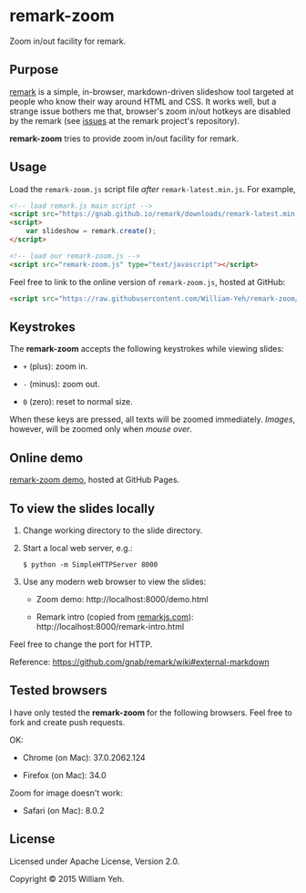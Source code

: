 remark-zoom
===

Zoom in/out facility for remark.


## Purpose

[remark](https://github.com/gnab/remark) is a simple, in-browser, markdown-driven slideshow tool targeted at people who know their way around HTML and CSS. It works well, but a strange issue bothers me that, browser's zoom in/out hotkeys are disabled by the remark (see [issues](https://github.com/gnab/remark/search?q=zoom&type=Issues&utf8=%E2%9C%93) at the remark project's repository).

**remark-zoom** tries to provide zoom in/out facility for remark.


## Usage

Load the `remark-zoom.js` script file *after* `remark-latest.min.js`.  For example,

```html
<!-- load remark.js main script -->
<script src="https://gnab.github.io/remark/downloads/remark-latest.min.js" type="text/javascript"></script>
<script>
    var slideshow = remark.create();
</script>

<!-- load our remark-zoom.js -->
<script src="remark-zoom.js" type="text/javascript"></script>
```


Feel free to link to the online version of `remark-zoom.js`, hosted at GitHub:

```html
<script src="https://raw.githubusercontent.com/William-Yeh/remark-zoom/master/remark-zoom.js" type="text/javascript"></script>
```

## Keystrokes

The **remark-zoom** accepts the following keystrokes while viewing slides:


- `+` (plus): zoom in.

- `-` (minus): zoom out.

- `0` (zero): reset to normal size.

When these keys are pressed, all texts will be zoomed immediately. *Images*, however, will be zoomed only when *mouse over*.


## Online demo

<a href="http://william-yeh.github.io/remark-zoom/">remark-zoom demo</a>, hosted at GitHub Pages.


## To view the slides locally

1. Change working directory to the slide directory.

2. Start a local web server, e.g.:

   ```
   $ python -m SimpleHTTPServer 8000
   ```

3. Use any modern web browser to view the slides:

   - Zoom demo: http://localhost:8000/demo.html

   - Remark intro (copied from [remarkjs.com](http://remarkjs.com)): http://localhost:8000/remark-intro.html



Feel free to change the port for HTTP.

Reference: https://github.com/gnab/remark/wiki#external-markdown




## Tested browsers

I have only tested the **remark-zoom** for the following browsers. Feel free to fork and create push requests.


OK:

  - Chrome (on Mac): 37.0.2062.124

  - Firefox (on Mac): 34.0


Zoom for image doesn't work:

  - Safari (on Mac): 8.0.2





## License

Licensed under Apache License, Version 2.0.

Copyright © 2015 William Yeh.
